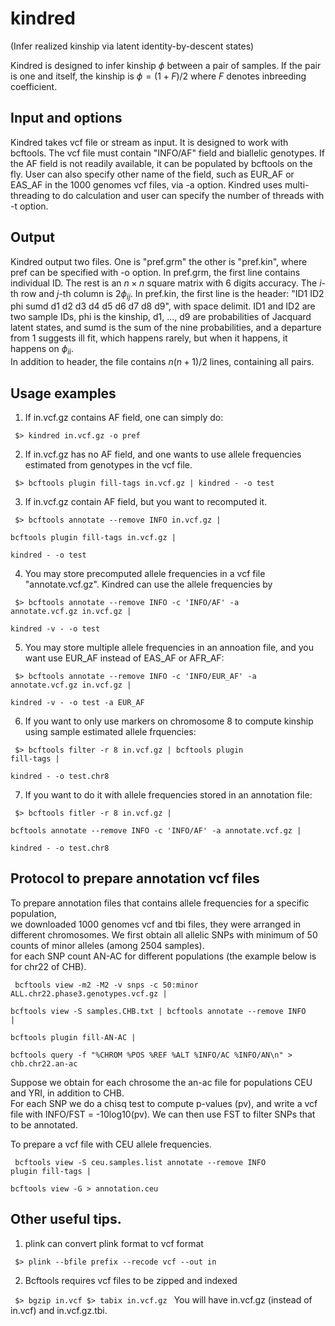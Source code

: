 # kindred
(Infer realized kinship via latent identity-by-descent states)

Kindred is designed to infer kinship $\phi$ between a pair of samples. If the pair is one and itself, the kinship is $\phi = (1+F)/2$ where $F$ denotes inbreeding coefficient. 

## Input and options
Kindred takes vcf file or stream as input. It is designed to work with bcftools.  The vcf file must contain "INFO/AF" field and biallelic genotypes. If the AF field is not readily available, it can be populated by bcftools on the fly. 
User can also specify other name of the field, such as EUR_AF or EAS_AF in the 1000 genomes vcf files, via -a option. 
Kindred uses multi-threading to do calculation and user can specify the number of threads with -t option. 

## Output
Kindred output two files. One is "pref.grm" the other is "pref.kin", where pref can be specified with -o option. 
In pref.grm, the first line contains individual ID. 
The rest is an $n\times n$ square matrix with 6 digits accuracy. The $i$-th row and $j$-th column is $2\phi_{ij}$. 
In pref.kin, the first line is the header: "ID1 ID2 phi sumd d1 d2 d3 d4 d5 d6 d7 d8 d9", with space delimit. 
ID1 and ID2 are two sample IDs, phi is the kinship, d1, ..., d9 are probabilities of Jacquard latent states, and sumd is the sum of the nine probabilities, and a departure from $1$ suggests ill fit, which happens rarely, but when it happens, it happens on $\phi_{ii}$.   
In addition to header, the file contains $n(n+1)/2$ lines, containing all pairs.   

## Usage examples

1) If in.vcf.gz contains AF field, one can simply do: 

<code> $> kindred in.vcf.gz -o pref </code>

2) If in.vcf.gz has no AF field, and one wants to use allele frequencies estimated from genotypes in the vcf file. 

<code> $> bcftools plugin fill-tags in.vcf.gz | kindred - -o test </code>

3) If in.vcf.gz contain AF field, but you want to recomputed it. 

<code> $> bcftools annotate --remove INFO in.vcf.gz | \
          bcftools plugin fill-tags in.vcf.gz | \
          kindred - -o test </code> 

4) You may store precomputed allele frequencies in a vcf file "annotate.vcf.gz". Kindred can use the allele frequencies by  

<code> $> bcftools annotate --remove INFO -c 'INFO/AF' -a annotate.vcf.gz in.vcf.gz  | \
          kindred -v - -o test </code> 

5) You may store multiple allele frequencies in an annoation file, and you want use EUR_AF instead of EAS_AF or AFR_AF: 
  
<code> $> bcftools annotate --remove INFO -c 'INFO/EUR_AF' -a annotate.vcf.gz in.vcf.gz  | \
          kindred -v - -o test -a EUR_AF </code>

6) If you want to only use markers on chromosome 8 to compute kinship using sample estimated allele frquencies:  

<code> $> bcftools filter -r 8 in.vcf.gz | bcftools plugin fill-tags  | \
          kindred - -o test.chr8 </code>

7) If you want to do it with allele frequencies stored in an annotation file:   

<code> $> bcftools fitler -r 8 in.vcf.gz | \
          bcftools annotate --remove INFO -c 'INFO/AF' -a annotate.vcf.gz  | \
          kindred - -o test.chr8 </code> 


## Protocol to prepare annotation vcf files
To prepare annotation files that contains allele frequencies for a specific population,  
we downloaded 1000 genomes vcf and tbi files, they were arranged in different chromosomes. 
We first obtain all allelic SNPs with minimum of 50 counts of minor alleles (among 2504 samples).  
for each SNP count AN-AC for different populations (the example below is for chr22 of CHB). 

<code>  bcftools view -m2 -M2 -v snps -c 50:minor ALL.chr22.phase3.genotypes.vcf.gz | \
        bcftools view -S samples.CHB.txt | bcftools annotate --remove INFO |\
        bcftools plugin fill-AN-AC | \
        bcftools query -f "%CHROM %POS %REF %ALT %INFO/AC %INFO/AN\n" > chb.chr22.an-ac </code> 

 
Suppose we obtain for each chrosome the an-ac file for populations CEU and YRI, in addition to CHB.  
For each SNP we  do a chisq test to compute p-values (pv), and write a vcf file with INFO/FST = -10log10(pv). 
We can then use FST to filter SNPs that to be annotated. 

To prepare a vcf file with CEU allele frequencies.  

<code> bcftools view -S ceu.samples.list annotate --remove INFO plugin fill-tags | \
 bcftools view -G > annotation.ceu </code> 

## Other useful tips. 
1) plink can convert plink format to vcf format

<code> $> plink --bfile prefix --recode vcf --out in </code>

2) Bcftools requires vcf files to be zipped and indexed

<code> $> bgzip in.vcf 
       $> tabix in.vcf.gz </code> 
You will have in.vcf.gz (instead of in.vcf) and in.vcf.gz.tbi. 


